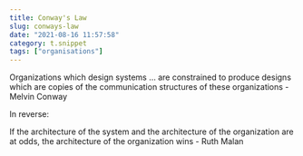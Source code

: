 ```yaml
---
title: Conway's Law
slug: conways-law
date: "2021-08-16 11:57:58"
category: t.snippet
tags: ["organisations"]
---
```


Organizations which design systems … are constrained to produce designs which
are copies of the communication structures of these organizations - Melvin Conway

In reverse:

If the architecture of the system and the architecture of the organization are
at odds, the architecture of the organization wins - Ruth Malan
